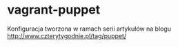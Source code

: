 # vagrant-puppet

Konfiguracja tworzona w ramach serii artykułów na blogu http://www.czterytygodnie.pl/tag/puppet/
